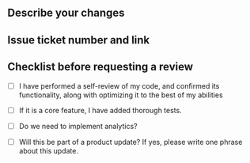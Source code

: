 ## Describe your changes

## Issue ticket number and link

## Checklist before requesting a review
- [ ] I have performed a self-review of my code, and confirmed its functionality, along with optimizing it to the best of my abilities
- [ ] If it is a core feature, I have added thorough tests.
- [ ] Do we need to implement analytics?
- [ ] Will this be part of a product update? If yes, please write one phrase about this update.

